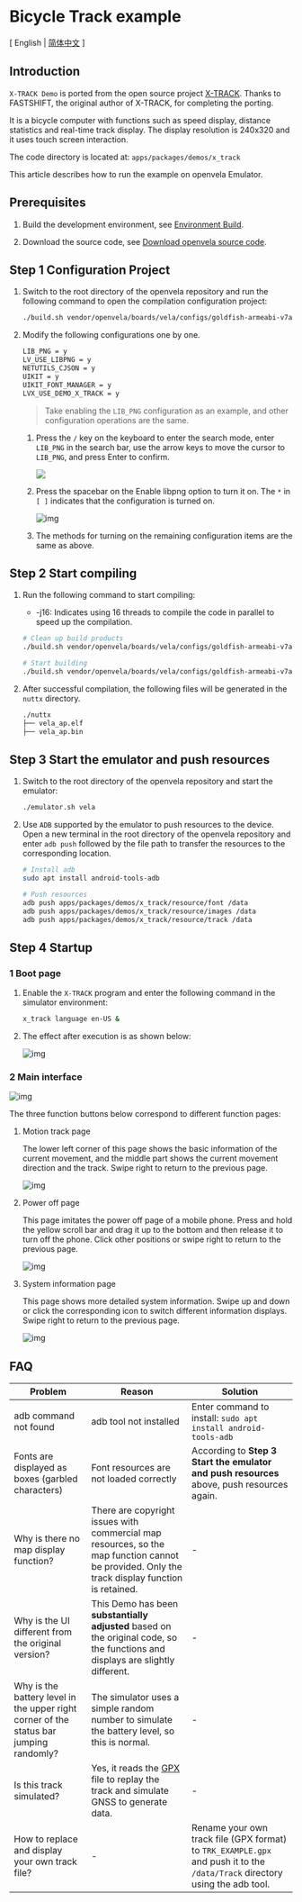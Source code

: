 # Bicycle Track example

\[ English | [简体中文](X_Track_zh-cn.md) \]

## Introduction

`X-TRACK Demo` is ported from the open source project [X-TRACK](https://github.com/FASTSHIFT/X-TRACK). Thanks to FASTSHIFT, the original author of X-TRACK, for completing the porting.

It is a bicycle computer with functions such as speed display, distance statistics and real-time track display. The display resolution is 240x320 and it uses touch screen interaction.

The code directory is located at: `apps/packages/demos/x_track`

This article describes how to run the example on openvela Emulator.

## Prerequisites

1. Build the development environment, see [Environment Build](../Getting_Started/Set_up_the_development_environment.md).

2. Download the source code, see [Download openvela source code](../Getting_Started/Download_Vela_sources.md).

## Step 1 Configuration Project

1. Switch to the root directory of the openvela repository and run the following command to open the compilation configuration project:

    ```Bash
    ./build.sh vendor/openvela/boards/vela/configs/goldfish-armeabi-v7a-ap menuconfig
    ```

2. Modify the following configurations one by one.

    ```Bash
    LIB_PNG = y
    LV_USE_LIBPNG = y
    NETUTILS_CJSON = y
    UIKIT = y
    UIKIT_FONT_MANAGER = y
    LVX_USE_DEMO_X_TRACK = y
    ```

    > Take enabling the `LIB_PNG` configuration as an example, and other configuration operations are the same.

    1. Press the `/` key on the keyboard to enter the search mode, enter `LIB_PNG` in the search bar, use the arrow keys to move the cursor to `LIB_PNG`, and press Enter to confirm.

        ![](images/008.png)

    2. Press the spacebar on the Enable libpng option to turn it on. The `*` in `[ ]` indicates that the configuration is turned on.

        ![img](images/009.png)

    3. The methods for turning on the remaining configuration items are the same as above.

## Step 2 Start compiling

1. Run the following command to start compiling:

    - -j16: Indicates using 16 threads to compile the code in parallel to speed up the compilation.

    ```Bash
    # Clean up build products
    ./build.sh vendor/openvela/boards/vela/configs/goldfish-armeabi-v7a-ap distclean -j16

    # Start building
    ./build.sh vendor/openvela/boards/vela/configs/goldfish-armeabi-v7a-ap -j16
    ```

2. After successful compilation, the following files will be generated in the `nuttx` directory.
    
    ```Bash
    ./nuttx
    ├── vela_ap.elf
    ├── vela_ap.bin
    ```

## Step 3 Start the emulator and push resources

1. Switch to the root directory of the openvela repository and start the emulator:

    ```Bash
    ./emulator.sh vela
    ```

2. Use `ADB` supported by the emulator to push resources to the device. Open a new terminal in the root directory of the openvela repository and enter `adb push` followed by the file path to transfer the resources to the corresponding location.

    ```Bash
    # Install adb
    sudo apt install android-tools-adb

    # Push resources
    adb push apps/packages/demos/x_track/resource/font /data
    adb push apps/packages/demos/x_track/resource/images /data
    adb push apps/packages/demos/x_track/resource/track /data
    ```

## Step 4 Startup

### 1 Boot page

1. Enable the `X-TRACK` program and enter the following command in the simulator environment:

    ```Bash
    x_track language en-US &
    ```

2. The effect after execution is as shown below:

    ![img](images/015.png)

### 2 Main interface

![img](images/016.png)

The three function buttons below correspond to different function pages:

1. Motion track page

    The lower left corner of this page shows the basic information of the current movement, and the middle part shows the current movement direction and the track. Swipe right to return to the previous page.

    ![img](images/012.png)

2. Power off page

    This page imitates the power off page of a mobile phone. Press and hold the yellow scroll bar and drag it up to the bottom and then release it to turn off the phone. Click other positions or swipe right to return to the previous page.

    ![img](images/019.png)

3. System information page

    This page shows more detailed system information. Swipe up and down or click the corresponding icon to switch different information displays. Swipe right to return to the previous page.

    ![img](images/018.png)

## FAQ

| Problem | Reason | Solution |
| -------------------------------------- | ------------------------------------------------------------ | ------------------------------------------------------------ |
| adb command not found | adb tool not installed | Enter command to install: `sudo apt install android-tools-adb` |
| Fonts are displayed as boxes (garbled characters) | Font resources are not loaded correctly | According to **Step 3 Start the emulator and push resources** above, push resources again. |
| Why is there no map display function? | There are copyright issues with commercial map resources, so the map function cannot be provided. Only the track display function is retained. | - |
| Why is the UI different from the original version? | This Demo has been **substantially adjusted** based on the original code, so the functions and displays are slightly different. | - |
| Why is the battery level in the upper right corner of the status bar jumping randomly? | The simulator uses a simple random number to simulate the battery level, so this is normal. | - |
| Is this track simulated? | Yes, it reads the [GPX](https://zh.wikipedia.org/wiki/GPX) file to replay the track and simulate GNSS to generate data. | - |
| How to replace and display your own track file? | - | Rename your own track file (GPX format) to `TRK_EXAMPLE.gpx` and push it to the `/data/Track` directory using the adb tool. |
